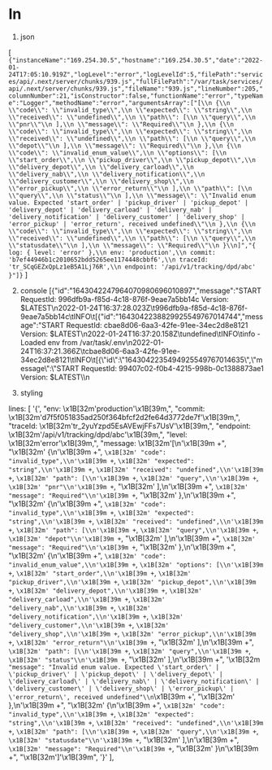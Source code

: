 # In

1. json

[
`{"instanceName":"169.254.30.5","hostname":"169.254.30.5","date":"2022-01-24T17:05:10.919Z","logLevel":"error","logLevelId":5,"filePath":"services/api/.next/server/chunks/939.js","fullFilePath":"/var/task/services/api/.next/server/chunks/939.js","fileName":"939.js","lineNumber":205,"columnNumber":21,"isConstructor":false,"functionName":"error","typeName":"Logger","methodName":"error","argumentsArray":["[\\n {\\n \\"code\\": \\"invalid_type\\",\\n \\"expected\\": \\"string\\",\\n \\"received\\": \\"undefined\\",\\n \\"path\\": [\\n \\"query\\",\\n \\"pnr\\"\\n ],\\n \\"message\\": \\"Required\\"\\n },\\n {\\n \\"code\\": \\"invalid_type\\",\\n \\"expected\\": \\"string\\",\\n \\"received\\": \\"undefined\\",\\n \\"path\\": [\\n \\"query\\",\\n \\"depot\\"\\n ],\\n \\"message\\": \\"Required\\"\\n },\\n {\\n \\"code\\": \\"invalid_enum_value\\",\\n \\"options\\": [\\n \\"start_order\\",\\n \\"pickup_driver\\",\\n \\"pickup_depot\\",\\n \\"delivery_depot\\",\\n \\"delivery_carload\\",\\n \\"delivery_nab\\",\\n \\"delivery_notification\\",\\n \\"delivery_customer\\",\\n \\"delivery_shop\\",\\n \\"error_pickup\\",\\n \\"error_return\\"\\n ],\\n \\"path\\": [\\n \\"query\\",\\n \\"status\\"\\n ],\\n \\"message\\": \\"Invalid enum value. Expected 'start_order' | 'pickup_driver' | 'pickup_depot' | 'delivery_depot' | 'delivery_carload' | 'delivery_nab' | 'delivery_notification' | 'delivery_customer' | 'delivery_shop' | 'error_pickup' | 'error_return', received undefined\\"\\n },\\n {\\n \\"code\\": \\"invalid_type\\",\\n \\"expected\\": \\"string\\",\\n \\"received\\": \\"undefined\\",\\n \\"path\\": [\\n \\"query\\",\\n \\"statusdate\\"\\n ],\\n \\"message\\": \\"Required\\"\\n }\\n]","{ log: { level: 'error' },\\n env: 'production',\\n commit: 'b7ef44946b1c2010652bdd5265ee1174448cbbf6',\\n traceId: 'tr_SCqGEZxQpLz1eB5A1Lj76R',\\n endpoint: '/api/v1/tracking/dpd/abc' }"]}`
]

2. console
   [{"id":"1643042247964070980696010897","message":"START RequestId: 996dfb9a-f85d-4c18-876f-9eae7a5bb14c Version: $LATEST\n2022-01-24T16:37:28.023Z\t996dfb9a-f85d-4c18-876f-9eae7a5bb14c\tINFO\t[{\"id\":\"1643042238829925549767014744\",\"message\":\"START RequestId: cbae8d06-6aa3-42fe-91ee-34ec2d8e8121 Version: $LATEST\\n2022-01-24T16:37:20.158Z\\tundefined\\tINFO\\tinfo - Loaded env from /var/task/.env\\n2022-01-24T16:37:21.366Z\\tcbae8d06-6aa3-42fe-91ee-34ec2d8e8121\\tINFO\\t[{\\\"id\\\":\\\"1643042235494925549767014635\\\",\\\"message\\\":\\\"START RequestId: 99407c02-f0b4-4215-998b-0c1388873ae1 Version: $LATEST\\\\n

3. styling

lines: [
'{',
"env: \x1B[32m'production'\x1B[39m,",
"commit: \x1B[32m'd7f5f051835ad250f364bfcf2d2fe64d3772de7f'\x1B[39m,",
"traceId: \x1B[32m'tr_2yuYzpd5EsAVEwjFFs7UsV'\x1B[39m,",
"endpoint: \x1B[32m'/api/v1/tracking/dpd/abc'\x1B[39m,",
"level: \x1B[32m'error'\x1B[39m,",
"message: \x1B[32m'[\\n'\x1B[39m +",
"\x1B[32m' {\\n'\x1B[39m +",
`\x1B[32m' "code": "invalid_type",\\n'\x1B[39m +`,
`\x1B[32m' "expected": "string",\\n'\x1B[39m +`,
`\x1B[32m' "received": "undefined",\\n'\x1B[39m +`,
`\x1B[32m' "path": [\\n'\x1B[39m +`,
`\x1B[32m' "query",\\n'\x1B[39m +`,
`\x1B[32m' "pnr"\\n'\x1B[39m +`,
"\x1B[32m' ],\\n'\x1B[39m +",
`\x1B[32m' "message": "Required"\\n'\x1B[39m +`,
"\x1B[32m' },\\n'\x1B[39m +",
"\x1B[32m' {\\n'\x1B[39m +",
`\x1B[32m' "code": "invalid_type",\\n'\x1B[39m +`,
`\x1B[32m' "expected": "string",\\n'\x1B[39m +`,
`\x1B[32m' "received": "undefined",\\n'\x1B[39m +`,
`\x1B[32m' "path": [\\n'\x1B[39m +`,
`\x1B[32m' "query",\\n'\x1B[39m +`,
`\x1B[32m' "depot"\\n'\x1B[39m +`,
"\x1B[32m' ],\\n'\x1B[39m +",
`\x1B[32m' "message": "Required"\\n'\x1B[39m +`,
"\x1B[32m' },\\n'\x1B[39m +",
"\x1B[32m' {\\n'\x1B[39m +",
`\x1B[32m' "code": "invalid_enum_value",\\n'\x1B[39m +`,
`\x1B[32m' "options": [\\n'\x1B[39m +`,
`\x1B[32m' "start_order",\\n'\x1B[39m +`,
`\x1B[32m' "pickup_driver",\\n'\x1B[39m +`,
`\x1B[32m' "pickup_depot",\\n'\x1B[39m +`,
`\x1B[32m' "delivery_depot",\\n'\x1B[39m +`,
`\x1B[32m' "delivery_carload",\\n'\x1B[39m +`,
`\x1B[32m' "delivery_nab",\\n'\x1B[39m +`,
`\x1B[32m' "delivery_notification",\\n'\x1B[39m +`,
`\x1B[32m' "delivery_customer",\\n'\x1B[39m +`,
`\x1B[32m' "delivery_shop",\\n'\x1B[39m +`,
`\x1B[32m' "error_pickup",\\n'\x1B[39m +`,
`\x1B[32m' "error_return"\\n'\x1B[39m +`,
"\x1B[32m' ],\\n'\x1B[39m +",
`\x1B[32m' "path": [\\n'\x1B[39m +`,
`\x1B[32m' "query",\\n'\x1B[39m +`,
`\x1B[32m' "status"\\n'\x1B[39m +`,
"\x1B[32m' ],\\n'\x1B[39m +",
'\x1B[32m` "message": "Invalid enum value. Expected \'start_order\' | \'pickup_driver\' | \'pickup_depot\' | \'delivery_depot\' | \'delivery_carload\' | \'delivery_nab\' | \'delivery_notification\' | \'delivery_customer\' | \'delivery_shop\' | \'error_pickup\' | \'error_return\', received undefined"\\n`\x1B[39m +',
"\x1B[32m' },\\n'\x1B[39m +",
"\x1B[32m' {\\n'\x1B[39m +",
`\x1B[32m' "code": "invalid_type",\\n'\x1B[39m +`,
`\x1B[32m' "expected": "string",\\n'\x1B[39m +`,
`\x1B[32m' "received": "undefined",\\n'\x1B[39m +`,
`\x1B[32m' "path": [\\n'\x1B[39m +`,
`\x1B[32m' "query",\\n'\x1B[39m +`,
`\x1B[32m' "statusdate"\\n'\x1B[39m +`,
"\x1B[32m' ],\\n'\x1B[39m +",
`\x1B[32m' "message": "Required"\\n'\x1B[39m +`,
"\x1B[32m' }\\n'\x1B[39m +",
"\x1B[32m']'\x1B[39m",
'}'
],
